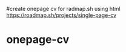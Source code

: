﻿#create onepage cv for radmap.sh using html
 https://roadmap.sh/projects/single-page-cv
# onepage-cv
